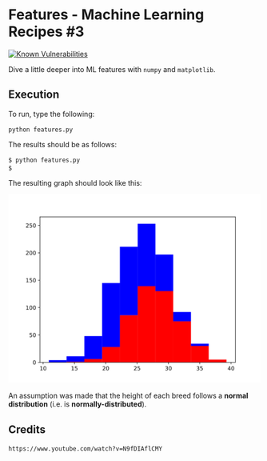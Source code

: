# Features - Machine Learning Recipes #3

[![Known Vulnerabilities](https://snyk.io/test/github/mramshaw/Intro-to-ML/badge.svg?style=plastic&targetFile=Features%2Frequirements.txt)](https://snyk.io/test/github/mramshaw/Intro-to-ML?style=plastic&targetFile=Features%2Frequirements.txt)

Dive a little deeper into ML features with `numpy` and `matplotlib`.

## Execution

To run, type the following:

    python features.py

The results should be as follows:

    $ python features.py 
    $

The resulting graph should look like this:

![Histogram](./histogram.svg)

An assumption was made that the height of each breed follows a __normal distribution__ (i.e. is __normally-distributed__).

## Credits

    https://www.youtube.com/watch?v=N9fDIAflCMY
